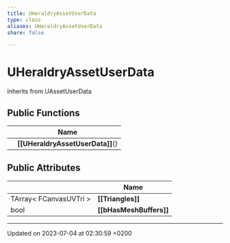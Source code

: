 ```yaml
---
title: UHeraldryAssetUserData
type: class
aliases: UHeraldryAssetUserData
share: false

---
```


# UHeraldryAssetUserData





Inherits from UAssetUserData

## Public Functions

|                | Name           |
| -------------- | -------------- |
| | **[[UHeraldryAssetUserData]]**() |

## Public Attributes

|                | Name           |
| -------------- | -------------- |
| TArray< FCanvasUVTri > | **[[Triangles]]**  |
| bool | **[[bHasMeshBuffers]]**  |

-------------------------------

Updated on 2023-07-04 at 02:30:59 +0200